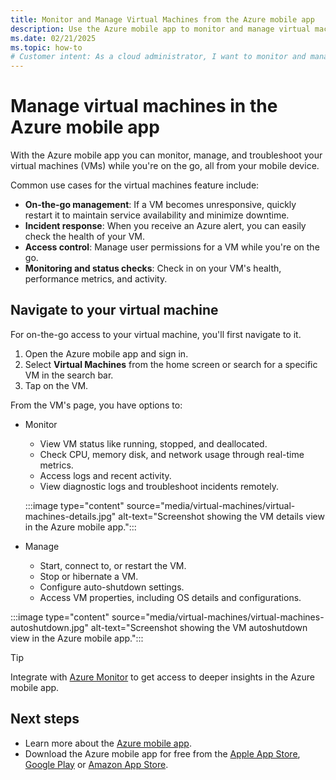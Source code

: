 ```yaml
---
title: Monitor and Manage Virtual Machines from the Azure mobile app
description: Use the Azure mobile app to monitor and manage virtual machines.
ms.date: 02/21/2025
ms.topic: how-to
# Customer intent: As a cloud administrator, I want to monitor and manage virtual machines via a mobile app, so that I can ensure service availability and respond to incidents while on the go.
---
```


# Manage virtual machines in the Azure mobile app

With the Azure mobile app you can monitor, manage, and troubleshoot your virtual machines (VMs) while you're on the go, all from your mobile device. 

Common use cases for the virtual machines feature include: 
- **On-the-go management**: If a VM becomes unresponsive, quickly restart it to maintain service availability and minimize downtime.
- **Incident response**: When you receive an Azure alert, you can easily check the health of your VM.
- **Access control**: Manage user permissions for a VM while you're on the go.
- **Monitoring and status checks**: Check in on your VM's health, performance metrics, and activity.

## Navigate to your virtual machine

For on-the-go access to your virtual machine, you'll first navigate to it.

1. Open the Azure mobile app and sign in.
2. Select **Virtual Machines** from the home screen or search for a specific VM in the search bar.
3. Tap on the VM.

From the VM's page, you have options to:
- Monitor
  - View VM status like running, stopped, and deallocated.
  - Check CPU, memory disk, and network usage through real-time metrics.
  - Access logs and recent activity.
  - View diagnostic logs and troubleshoot incidents remotely.

  :::image type="content" source="media/virtual-machines/virtual-machines-details.jpg" alt-text="Screenshot showing the VM details view in the Azure mobile app.":::

- Manage
  - Start, connect to, or restart the VM.
  - Stop or hibernate a VM.
  - Configure auto-shutdown settings.
  - Access VM properties, including OS details and configurations.

:::image type="content" source="media/virtual-machines/virtual-machines-autoshutdown.jpg" alt-text="Screenshot showing the VM autoshutdown view in the Azure mobile app.":::

> [!TIP] 
> Integrate with [Azure Monitor](/azure/azure-monitor/vm/vminsights-enable) to get access to deeper insights in the Azure mobile app. 

## Next steps

- Learn more about the [Azure mobile app](overview.md).
- Download the Azure mobile app for free from the [Apple App Store](https://aka.ms/ReferAzureIOSMSLearnMobileAppDocs), [Google Play](https://aka.ms/azureapp/android/doc) or [Amazon App Store](https://aka.ms/azureapp/amazon/doc).
